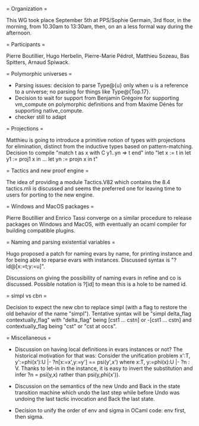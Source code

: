 = Organization =

This WG took place September 5th at PPS/Sophie Germain, 3rd floor, in the morning, from 10.30am to 13:30am, then, on an a less formal way during the afternoon.

= Participants =

Pierre Boutillier, Hugo Herbelin, Pierre-Marie Pédrot, Matthieu Sozeau, Bas Spitters, Arnaud Spiwack.

= Polymorphic universes =

 * Parsing issues: decision to parse Type@{u} only when u is a reference to a universe; no parsing for things like Type@{Top.17}.
 * Decision to wait for support from Benjamin Grégoire for supporting vm_compute on polymorphic definitions and from Maxime Dénès for supporting native_compute.
 * checker still to adapt

= Projections =

Matthieu is going to introduce a primitive notion of types with projections for elimination, distinct from the inductive types based on pattern-matching.
Decision to compile "match t as x with C y1..yn => t end" into "let x := t in let y1 := proj1 x in ... let yn := projn x in t"

= Tactics and new proof engine =

The idea of providing a module Tactics.V82 which contains the 8.4 tactics.mli is discussed and seems the preferred one for leaving time to users for porting to the new engine.

= Windows and MacOS packages =

Pierre Boutillier and Enrico Tassi converge on a similar procedure to release packages on Windows and MacOS, with eventually an ocaml compiler for building compatible plugins.

= Naming and parsing existential variables =

Hugo proposed a patch for naming evars by name, for printing instance and for being able to reparse evars with instances. Discussed syntax is "?id@[x:=t;y:=u]".

Discussions on giving the possibility of naming evars in refine and co is discussed. Possible notation is ?[id] to mean this is a hole to be named id. 

= simpl vs cbn =

Decision to expect the new cbn to replace simpl (with a flag to restore the old behavior of the name "simpl"). Tentative syntax will be "simpl delta_flag contextually_flag" with "delta_flag" being [cst1 ... cstn] or -[cst1 ... cstn] and contextually_flag being "cst" or "cst at occs".

= Miscellaneous =

 * Discussion on having local definitions in evars instances or not? The historical motivation for that was: Consider the unification problem x':T, y':=phi(x'):U |- ?n[x:=x',y:=y'] == psi(y',x') where x:T, y:=phi(x):U |- ?n : V. Thanks to let-in in the instance, it is easy to invert the substitution and infer ?n = psi(y,x) rather than psi(y,phi(x')).

 * Discussion on the semantics of the new Undo and Back in the state transition machine which undo the last step while before Undo was undoing the last tactic invocation and Back the last state.

 * Decision to unify the order of env and sigma in OCaml code: env first, then sigma.
